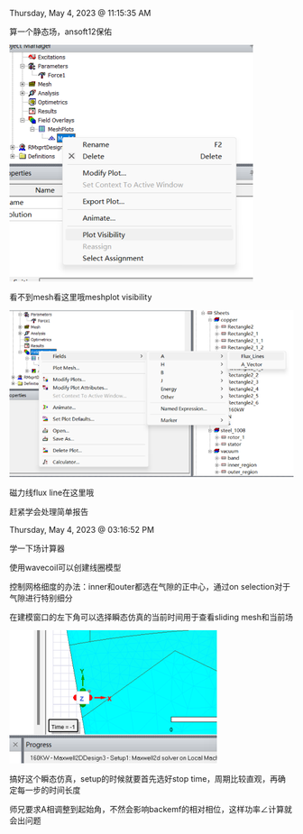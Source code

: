 Thursday, May 4, 2023 @ 11:15:35 AM

算一个静态场，ansoft12保佑

![](2023-05-04-11-34-39.png)

看不到mesh看这里哦meshplot visibility

![](2023-05-04-11-37-29.png)

磁力线flux line在这里哦

赶紧学会处理简单报告

Thursday, May 4, 2023 @ 03:16:52 PM

学一下场计算器

使用wavecoil可以创建线圈模型

控制网格细度的办法：inner和outer都选在气隙的正中心，通过on selection对于气隙进行特别细分

在建模窗口的左下角可以选择瞬态仿真的当前时间用于查看sliding mesh和当前场

![](2023-05-04-17-30-38.png)

搞好这个瞬态仿真，setup的时候就要首先选好stop time，周期比较直观，再确定每一步的时间长度

师兄要求A相调整到起始角，不然会影响backemf的相对相位，这样功率∠计算就会出问题